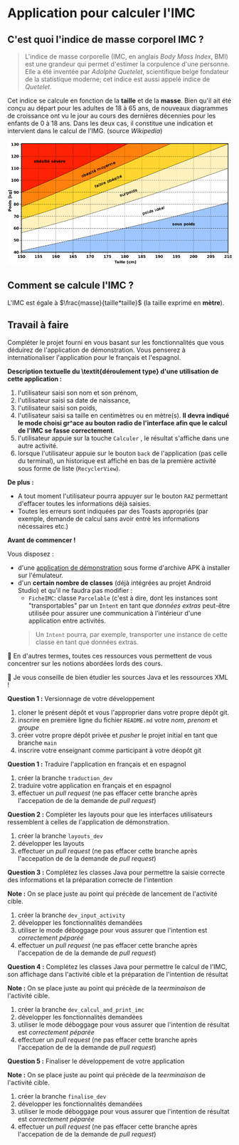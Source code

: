 # Application pour calculer l'IMC

## C'est quoi l'indice de masse corporel IMC ?


> L'indice de masse corporelle (IMC, en anglais *Body Mass Index*, BMI) est une grandeur qui permet d'estimer la corpulence d'une personne. Elle a été inventée par *Adolphe Quetelet*, scientifique belge fondateur de la statistique moderne; cet indice est aussi appelé indice de *Quetelet*.

Cet indice se calcule en fonction de la **taille** et de la **masse**. Bien qu'il ait été conçu au départ pour les adultes de 18 à 65 ans, de nouveaux diagrammes de croissance ont vu le jour au cours des dernières décennies pour les enfants de 0 à 18 ans. Dans les deux cas, il constitue une indication et intervient dans le calcul de l'IMG. (source *Wikipedia*)

<img width="800px" height="auto" src="images/imc_courbes.png" />


## Comment se calcule l'IMC ?

L'IMC est égale à $\frac{masse}{taille*taille}$ (la taille exprimé en **mètre**).

## Travail à faire

Compléter le projet fourni en vous basant sur les fonctionnalités que vous déduirez de l'application de démonstration. Vous penserez à internationaliser l'application pour le français et l'espagnol.


**Description textuelle du \textit{déroulement type} d'une utilisation de cette application :**
1. l'utilisateur saisi son nom et son prénom,
2. l'utilisateur saisi sa date de naissance,
3. l'utilisateur saisi son poids,
4. l'utilisateur saisi sa taille en centimètres ou en mètre(s). **Il devra indiqué le mode choisi gr\^ace au bouton radio de l'interface afin que le calcul de l'IMC se fasse correctement**.
5. l'utilisateur appuie sur la touche `Calculer` , le résultat s'affiche dans une autre activité.
6. lorsque l'utilisateur appuie sur le bouton `back` de l'application (pas celle du terminal), un historique est affiché en bas de la première activité sous forme de liste (`RecyclerView`).


**De plus :**

* A tout moment l'utilisateur pourra appuyer sur le bouton `RAZ` permettant d'effacer toutes les informations déjà saisies.
* Toutes les erreurs sont indiquées par des Toasts appropriés (par exemple, demande de calcul sans avoir entré les informations nécessaires etc.)




**Avant de commencer !**

Vous disposez :

* d'une [application de démonstration](https://einfo-learning.fr/moodle/mod/resource/view.php?id=13107) sous forme d'archive APK à installer sur l'émulateur.
* d'un **certain nombre de classes** (déjà intégrées au projet Android Studio) et qu'il ne faudra pas modifier :
  * `FicheIMC`: classe `Parcelable` (c'est à dire, dont les instances sont "transportables" par un `Intent` en tant que *données extras* peut-être utilisée pour assurer une communication à l'intérieur d'une application entre activités. 
  > Un `Intent` pourra, par exemple, transporter une instance de cette classe en tant que données extras. 

:dart: En d'autres termes, toutes ces ressources vous permettent de vous concentrer sur les notions abordées lords des cours. 

:pencil: Je vous conseille de bien étudier les sources Java et les ressources XML !


**Question 1 :** Versionnage de votre développement
1. cloner le présent dépôt et vous l'approprier dans votre propre dépôt git.
2. inscrire en première ligne du fichier `README.md` votre *nom*, *prenom* et *groupe*
3. créer votre propre dépôt privée et *pusher* le projet initial en tant que branche `main`
4. inscrire votre enseignant comme participant à votre déopôt git


**Question 1 :** Traduire l'application en français et en espagnol
1. créer la branche `traduction_dev`
2. traduire votre application en français et en espagnol
3. effectuer un *pull request* (ne pas effacer cette branche après l'accepation de de la demande de *pull request*)
   

**Question 2 :** Compléter les layouts pour que les interfaces utilisateurs ressemblent à celles de l'application de démonstration.
1. créer la branche `layouts_dev`
2. développer les layouts
3. effectuer un *pull request*  (ne pas effacer cette branche après l'accepation de de la demande de *pull request*)
   

**Question 3 :** Complétez les classes Java pour permettre la saisie correcte des informations et la préparation correcte de l'intention 

**Note :** On se place juste au point qui précède de lancement de l'activité cible.

1. créer la branche `dev_input_activity`
2. développer les fonctionnalités demandées
3. utiliser le mode déboggage pour vous assurer que l'intention est *correctement péparée* 
4. effectuer un *pull request*  (ne pas effacer cette branche après l'accepation de de la demande de *pull request*)
   

   
**Question 4 :** Complétez les classes Java pour permettre le calcul de l'IMC, son affichage dans l'activité cible et la préparation de l'intention de résultat

**Note :** On se place juste au point qui précède de la *teerminaison* de l'activité cible.

1. créer la branche `dev_calcul_and_print_imc`
2. développer les fonctionnalités demandées
3. utiliser le mode déboggage pour vous assurer que l'intention de résultat est *correctement péparée* 
4. effectuer un *pull request*  (ne pas effacer cette branche après l'accepation de de la demande de *pull request*)
   

   
**Question 5 :** Finaliser le développement de votre application

**Note :** On se place juste au point qui précède de la *teerminaison* de l'activité cible.

1. créer la branche `finalise_dev`
2. développer les fonctionnalités demandées
3. utiliser le mode déboggage pour vous assurer que l'intention de résultat est *correctement péparée* 
4. effectuer un *pull request*  (ne pas effacer cette branche après l'accepation de de la demande de *pull request*)
   